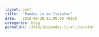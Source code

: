 ```yaml
---
layout: post
title:  "Pandas is an Iterator"
date:   2018-09-28 15:00:00 +0100
categories: blog
permalink: /2018/10/pandas-is-an-iterator
---
```

